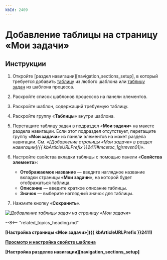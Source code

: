 ```yaml
---
kbId: 2409
---
```


# Добавление таблицы на страницу «Мои задачи»

## Инструкции

1. Откройте [раздел навигации][navigation_sections_setup], в который требуется добавить [таблицу](table_settings.md) из любого шаблона или [таблицу задач](table_task_settings.md) из шаблона процесса.
2. Раскройте список шаблонов процессов на панели элементов.
3. Раскройте шаблон, содержащий требуемую таблицу.
4. Раскройте группу «**Таблицы**» внутри шаблона.
5. Перетащите таблицу задач в подраздел «**Мои задачи**» на макете раздела навигации. Если этот подраздел отсутствует, перетащите группу «**Мои задачи**» из панели элементов на макет раздела навигации. См. _«[Добавление страницы «Мои задачи» в раздел навигации]({{ kbArticleURLPrefix }}2411#mcetoc_1gjrmvsn01)»_.
6. Настройте свойства вкладки таблицы с помощью панели «**Свойства элемента**»:

    - **Отображаемое название** — введите наглядное название вкладки страницы «**Мои задачи**», на которой будет отображаться таблица.
    - **Описание** — введите краткое описание таблицы.
    - **Значок** — выберите наглядный значок для таблицы.

7. Нажмите кнопку «**Сохранить**».

_![Добавление таблицы задач на страницу «Мои задачи»](table_my_tasks_addition_add.png)_

--8<-- "related_topics_heading.md"

**[Настройка страницы «Мои задачи»]({{ kbArticleURLPrefix }}2411)**

**[Просмотр и настройка свойств шаблона](template_common_properties.md)**

**[Настройка разделов навигации][navigation_sections_setup]**
